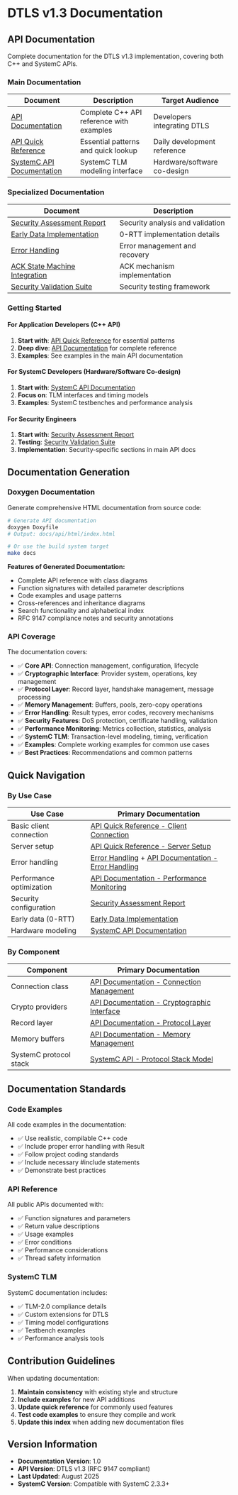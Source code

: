 # DTLS v1.3 Documentation

## API Documentation

Complete documentation for the DTLS v1.3 implementation, covering both C++ and SystemC APIs.

### Main Documentation

| Document | Description | Target Audience |
|----------|-------------|----------------|
| [API Documentation](API_DOCUMENTATION.md) | Complete C++ API reference with examples | Developers integrating DTLS |
| [API Quick Reference](API_QUICK_REFERENCE.md) | Essential patterns and quick lookup | Daily development reference |
| [SystemC API Documentation](SYSTEMC_API_DOCUMENTATION.md) | SystemC TLM modeling interface | Hardware/software co-design |

### Specialized Documentation

| Document | Description |
|----------|-------------|
| [Security Assessment Report](SECURITY_ASSESSMENT_REPORT.md) | Security analysis and validation |
| [Early Data Implementation](EARLY_DATA_IMPLEMENTATION.md) | 0-RTT implementation details |
| [Error Handling](ERROR_HANDLING.md) | Error management and recovery |
| [ACK State Machine Integration](ACK_STATE_MACHINE_INTEGRATION.md) | ACK mechanism implementation |
| [Security Validation Suite](SECURITY_VALIDATION_SUITE.md) | Security testing framework |

### Getting Started

#### For Application Developers (C++ API)

1. **Start with**: [API Quick Reference](API_QUICK_REFERENCE.md) for essential patterns
2. **Deep dive**: [API Documentation](API_DOCUMENTATION.md) for complete reference
3. **Examples**: See examples in the main API documentation

#### For SystemC Developers (Hardware/Software Co-design)

1. **Start with**: [SystemC API Documentation](SYSTEMC_API_DOCUMENTATION.md)
2. **Focus on**: TLM interfaces and timing models
3. **Examples**: SystemC testbenches and performance analysis

#### For Security Engineers

1. **Start with**: [Security Assessment Report](SECURITY_ASSESSMENT_REPORT.md)
2. **Testing**: [Security Validation Suite](SECURITY_VALIDATION_SUITE.md)
3. **Implementation**: Security-specific sections in main API docs

## Documentation Generation

### Doxygen Documentation

Generate comprehensive HTML documentation from source code:

```bash
# Generate API documentation
doxygen Doxyfile
# Output: docs/api/html/index.html

# Or use the build system target
make docs
```

**Features of Generated Documentation:**
- Complete API reference with class diagrams
- Function signatures with detailed parameter descriptions  
- Code examples and usage patterns
- Cross-references and inheritance diagrams
- Search functionality and alphabetical index
- RFC 9147 compliance notes and security annotations

### API Coverage

The documentation covers:

- ✅ **Core API**: Connection management, configuration, lifecycle
- ✅ **Cryptographic Interface**: Provider system, operations, key management
- ✅ **Protocol Layer**: Record layer, handshake management, message processing
- ✅ **Memory Management**: Buffers, pools, zero-copy operations
- ✅ **Error Handling**: Result types, error codes, recovery mechanisms
- ✅ **Security Features**: DoS protection, certificate handling, validation
- ✅ **Performance Monitoring**: Metrics collection, statistics, analysis
- ✅ **SystemC TLM**: Transaction-level modeling, timing, verification
- ✅ **Examples**: Complete working examples for common use cases
- ✅ **Best Practices**: Recommendations and common patterns

## Quick Navigation

### By Use Case

| Use Case | Primary Documentation |
|----------|----------------------|
| Basic client connection | [API Quick Reference - Client Connection](API_QUICK_REFERENCE.md#client-connection) |
| Server setup | [API Quick Reference - Server Setup](API_QUICK_REFERENCE.md#server-setup) |
| Error handling | [Error Handling](ERROR_HANDLING.md) + [API Documentation - Error Handling](API_DOCUMENTATION.md#error-handling) |
| Performance optimization | [API Documentation - Performance Monitoring](API_DOCUMENTATION.md#performance-monitoring) |
| Security configuration | [Security Assessment Report](SECURITY_ASSESSMENT_REPORT.md) |
| Early data (0-RTT) | [Early Data Implementation](EARLY_DATA_IMPLEMENTATION.md) |
| Hardware modeling | [SystemC API Documentation](SYSTEMC_API_DOCUMENTATION.md) |

### By Component

| Component | Primary Documentation |
|-----------|----------------------|
| Connection class | [API Documentation - Connection Management](API_DOCUMENTATION.md#connection-management) |
| Crypto providers | [API Documentation - Cryptographic Interface](API_DOCUMENTATION.md#cryptographic-interface) |
| Record layer | [API Documentation - Protocol Layer](API_DOCUMENTATION.md#protocol-layer) |
| Memory buffers | [API Documentation - Memory Management](API_DOCUMENTATION.md#memory-management) |
| SystemC protocol stack | [SystemC API - Protocol Stack Model](SYSTEMC_API_DOCUMENTATION.md#protocol-stack-model) |

## Documentation Standards

### Code Examples

All code examples in the documentation:
- ✅ Use realistic, compilable C++ code
- ✅ Include proper error handling with Result<T>
- ✅ Follow project coding standards
- ✅ Include necessary #include statements
- ✅ Demonstrate best practices

### API Reference

All public APIs documented with:
- ✅ Function signatures and parameters
- ✅ Return value descriptions
- ✅ Usage examples
- ✅ Error conditions
- ✅ Performance considerations
- ✅ Thread safety information

### SystemC TLM

SystemC documentation includes:
- ✅ TLM-2.0 compliance details
- ✅ Custom extensions for DTLS
- ✅ Timing model configurations
- ✅ Testbench examples
- ✅ Performance analysis tools

## Contribution Guidelines

When updating documentation:

1. **Maintain consistency** with existing style and structure
2. **Include examples** for new API additions
3. **Update quick reference** for commonly used features  
4. **Test code examples** to ensure they compile and work
5. **Update this index** when adding new documentation files

## Version Information

- **Documentation Version**: 1.0
- **API Version**: DTLS v1.3 (RFC 9147 compliant)
- **Last Updated**: August 2025
- **SystemC Version**: Compatible with SystemC 2.3.3+
